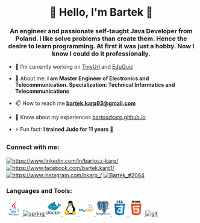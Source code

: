 <h1 align="center">👋 Hello, I'm Bartek 👋</h1>
<h3 align="center">An engineer and passionate self-taught Java Developer from Poland. I like solve problems than create them. Hence the desire to learn programming. At first it was just a hobby. Now I know I could do it professionally.</h3>

- 🔭 I’m currently working on [TinyUrl](https://github.com/StormITpl/TinyUrl) and [EduQuiz](https://github.com/StormITpl/EduQuiz)

- 💼 About me: **I am Master Engineer of Electronics and Telecommunication. Specialization: Technical Informatics and Telecommunications**

- 📫 How to reach me **bartek.karp93@gmail.com**

- 📄 Know about my experiences [bartoszkarp.github.io](bartoszkarp.github.io)

- ⚡ Fun fact: **I trained Judo for 11 years 🥋**

<h3 align="left">Connect with me:</h3>
<p align="left">
<a href="https://linkedin.com/in/https://www.linkedin.com/in/bartosz-karp/" target="blank"><img align="center" src="https://raw.githubusercontent.com/rahuldkjain/github-profile-readme-generator/master/src/images/icons/Social/linked-in-alt.svg" alt="https://www.linkedin.com/in/bartosz-karp/" height="30" width="40" /></a>
<a href="https://fb.com/https://www.facebook.com/bartek.karp1/" target="blank"><img align="center" src="https://raw.githubusercontent.com/rahuldkjain/github-profile-readme-generator/master/src/images/icons/Social/facebook.svg" alt="https://www.facebook.com/bartek.karp1/" height="30" width="40" /></a>
<a href="https://instagram.com/https://www.instagram.com/bkarp_/" target="blank"><img align="center" src="https://raw.githubusercontent.com/rahuldkjain/github-profile-readme-generator/master/src/images/icons/Social/instagram.svg" alt="https://www.instagram.com/bkarp_/" height="30" width="40" /></a>
<a href="https://discord.gg/Bartek_#2064" target="blank"><img align="center" src="https://raw.githubusercontent.com/rahuldkjain/github-profile-readme-generator/master/src/images/icons/Social/discord.svg" alt="Bartek_#2064" height="30" width="40" /></a>
</p>

<h3 align="left">Languages and Tools:</h3>
<p align="left"> 
<a href="https://www.java.com" target="_blank" rel="noreferrer"> <img src="https://raw.githubusercontent.com/devicons/devicon/master/icons/java/java-original.svg" alt="java" width="40" height="40"/> </a> 
<a href="https://spring.io/" target="_blank" rel="noreferrer"> <img src="https://www.vectorlogo.zone/logos/springio/springio-icon.svg" alt="spring" width="40" height="40"/> </a>  
<a href="https://www.docker.com/" target="_blank" rel="noreferrer"> <img src="https://raw.githubusercontent.com/devicons/devicon/master/icons/docker/docker-original-wordmark.svg" alt="docker" width="40" height="40"/> </a> 
<a href="https://www.linux.org/" target="_blank" rel="noreferrer"> <img src="https://raw.githubusercontent.com/devicons/devicon/master/icons/linux/linux-original.svg" alt="linux" width="40" height="40"/> </a> 
<a href="https://www.mysql.com/" target="_blank" rel="noreferrer"> <img src="https://raw.githubusercontent.com/devicons/devicon/master/icons/mysql/mysql-original-wordmark.svg" alt="mysql" width="40" height="40"/> </a> 
<a href="https://www.postgresql.org" target="_blank" rel="noreferrer"> <img src="https://raw.githubusercontent.com/devicons/devicon/master/icons/postgresql/postgresql-original-wordmark.svg" alt="postgresql" width="40" height="40"/> </a> 
<a href="https://www.w3schools.com/css/" target="_blank" rel="noreferrer"> <img src="https://raw.githubusercontent.com/devicons/devicon/master/icons/css3/css3-original-wordmark.svg" alt="css3" width="40" height="40"/> </a>  
<a href="https://www.w3.org/html/" target="_blank" rel="noreferrer"> <img src="https://raw.githubusercontent.com/devicons/devicon/master/icons/html5/html5-original-wordmark.svg" alt="html5" width="40" height="40"/> </a> 
<a href="https://git-scm.com/" target="_blank" rel="noreferrer"> <img src="https://www.vectorlogo.zone/logos/git-scm/git-scm-icon.svg" alt="git" width="40" height="40"/> </a> 

</p>
